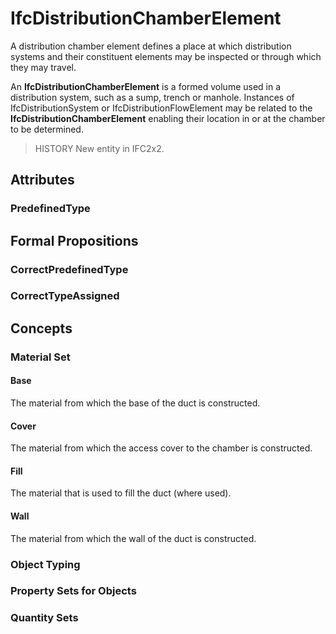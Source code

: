 # IfcDistributionChamberElement

A distribution chamber element defines a place at which distribution systems and their constituent elements may be inspected or through which they may travel.<!-- end of definition -->

An **IfcDistributionChamberElement** is a formed volume used in a distribution system, such as a sump, trench or manhole. Instances of IfcDistributionSystem or IfcDistributionFlowElement may be related to the **IfcDistributionChamberElement** enabling their location in or at the chamber to be determined.

> HISTORY  New entity in IFC2x2.

## Attributes

### PredefinedType


## Formal Propositions

### CorrectPredefinedType


### CorrectTypeAssigned

## Concepts

### Material Set

#### Base

The material from which the base of the duct is constructed.

#### Cover

The material from which the access cover to the chamber is constructed.

#### Fill

The material that is  used to fill the duct (where used).

#### Wall

The material from which the wall of the duct is constructed.

### Object Typing



### Property Sets for Objects



### Quantity Sets



